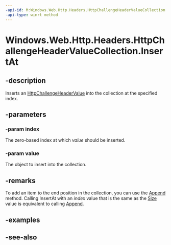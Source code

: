 ```yaml
---
-api-id: M:Windows.Web.Http.Headers.HttpChallengeHeaderValueCollection.InsertAt(System.UInt32,Windows.Web.Http.Headers.HttpChallengeHeaderValue)
-api-type: winrt method
---
```


<!-- Method syntax
public void InsertAt(System.UInt32 index, Windows.Web.Http.Headers.HttpChallengeHeaderValue value)
-->

# Windows.Web.Http.Headers.HttpChallengeHeaderValueCollection.InsertAt

## -description
Inserts an [HttpChallengeHeaderValue](httpchallengeheadervalue.md) into the collection at the specified index.

## -parameters
### -param index
The zero-based index at which *value* should be inserted.

### -param value
The object to insert into the collection.

## -remarks
To add an item to the end position in the collection, you can use the [Append](httpchallengeheadervaluecollection_append_1860232408.md) method. Calling InsertAt with an *index* value that is the same as the [Size](httpchallengeheadervaluecollection_size.md) value is equivalent to calling [Append](httpchallengeheadervaluecollection_append_1860232408.md).

## -examples

## -see-also
